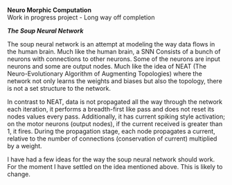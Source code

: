 **Neuro Morphic Computation**
<br>
Work in progress project - Long way off completion
<br>

**_The Soup Neural Network_**

The soup neural network is an attempt at modeling the way data flows in the human brain. Much like the human brain, a SNN Consists of a bunch of neurons with connections to other neurons. Some of the neurons are input neurons and some are output nodes. Much like the idea of NEAT (The Neuro-Evolutionary Algorithm of Augmenting Topologies) where the network not only learns the weights and biases but also the topology, there is not a set structure to the network. 

In contrast to NEAT, data is not propagated all the way through the network each iteration, it performs a breadth-first like pass and does not reset its nodes values every pass. Additionally, it has current spiking style activation; on the motor neurons (output nodes), if the current received is greater than 1, it fires. During the propagation stage, each node propagates a current, relative to the number of connections (conservation of current) multiplied by a weight.

I have had a few ideas for the way the soup neural network should work. For the moment I have settled on the idea mentioned above. This is likely to change.
